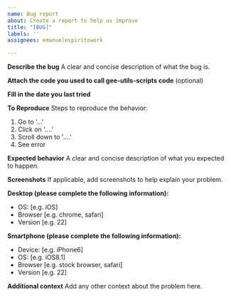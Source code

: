 ```yaml
---
name: Bug report
about: Create a report to help us improve
title: "[BUG]"
labels: ''
assignees: emanuelespiritowork

---
```


**Describe the bug**
A clear and concise description of what the bug is.

**Attach the code you used to call gee-utils-scripts code**
(optional) 

**Fill in the date you last tried**

**To Reproduce**
Steps to reproduce the behavior:
1. Go to '...'
2. Click on '....'
3. Scroll down to '....'
4. See error

**Expected behavior**
A clear and concise description of what you expected to happen.

**Screenshots**
If applicable, add screenshots to help explain your problem.

**Desktop (please complete the following information):**
 - OS: [e.g. iOS]
 - Browser [e.g. chrome, safari]
 - Version [e.g. 22]

**Smartphone (please complete the following information):**
 - Device: [e.g. iPhone6]
 - OS: [e.g. iOS8.1]
 - Browser [e.g. stock browser, safari]
 - Version [e.g. 22]

**Additional context**
Add any other context about the problem here.
